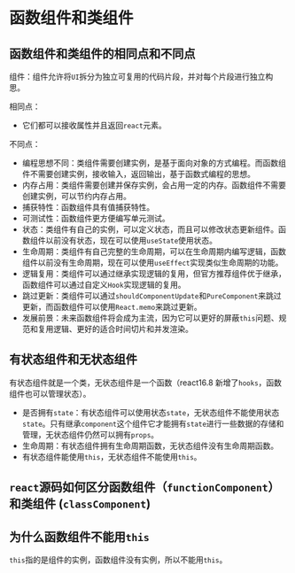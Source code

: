 # 函数组件和类组件

## 函数组件和类组件的相同点和不同点

组件：组件允许将`UI`拆分为独立可复用的代码片段，并对每个片段进行独立构思。

相同点：

- 它们都可以接收属性并且返回`react`元素。

不同点：

- 编程思想不同：类组件需要创建实例，是基于面向对象的方式编程。而函数组件不需要创建实例，接收输入，返回输出，基于函数式编程的思想。
- 内存占用：类组件需要创建并保存实例，会占用一定的内存。函数组件不需要创建实例，可以节约内存占用。
- 捕获特性：函数组件具有值捕获特性。
- 可测试性：函数组件更方便编写单元测试。
- 状态：类组件有自己的实例，可以定义状态，而且可以修改状态更新组件。函数组件以前没有状态，现在可以使用`useState`使用状态。
- 生命周期：类组件有自己完整的生命周期，可以在生命周期内编写逻辑，函数组件以前没有生命周期，现在可以使用`useEffect`实现类似生命周期的功能。
- 逻辑复用：类组件可以通过继承实现逻辑的复用，但官方推荐组件优于继承，函数组件可以通过自定义`Hook`实现逻辑的复用。
- 跳过更新：类组件可以通过`shouldComponentUpdate`和`PureComponent`来跳过更新，而函数组件可以使用`React.memo`来跳过更新。
- 发展前景：未来函数组件将会成为主流，因为它可以更好的屏蔽`this`问题、规范和复用逻辑、更好的适合时间切片和并发渲染。

## 有状态组件和无状态组件

有状态组件就是一个类，无状态组件是一个函数（react16.8 新增了`hooks`，函数组件也可以管理状态）。

- 是否拥有`state`：有状态组件可以使用状态`state`，无状态组件不能使用状态`state`。只有继承`component`这个组件它才能拥有`state`进行一些数据的存储和管理，无状态组件仍然可以拥有`props`。
- 生命周期：有状态组件拥有生命周期函数，无状态组件没有生命周期函数。
- 有状态组件能使用`this`，无状态组件不能使用`this`。

## `react`源码如何区分函数组件（`functionComponent`）和类组件 (`classComponent`)

## 为什么函数组件不能用`this`

`this`指的是组件的实例，函数组件没有实例，所以不能用`this`。
